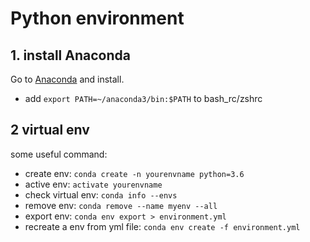 # Python environment

## 1. install Anaconda

Go to [Anaconda](https://www.anaconda.com/download/#macos)
and install.

*   add `export PATH=~/anaconda3/bin:$PATH` to bash_rc/zshrc

## 2 virtual env

some useful command:

*   create env: `conda create -n yourenvname python=3.6`
*   active env: `activate yourenvname`
*   check virtual env: `conda info --envs`
*   remove env: `conda remove --name myenv --all`
*   export env: `conda env export > environment.yml`
*   recreate a env from yml file: `conda env create -f environment.yml`
